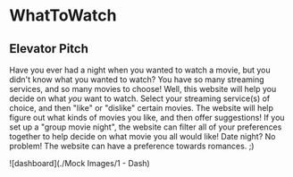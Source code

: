 # WhatToWatch
## Elevator Pitch
Have you ever had a night when you wanted to watch a movie, but you didn't know what you wanted to watch? You have so many streaming services, and so many movies to choose! Well, this website will help you decide on what *you* want to watch.
Select your streaming service(s) of choice, and then "like" or "dislike" certain movies. The website will help figure out what kinds of movies you like, and then offer suggestions! If you set up a "group movie night", the website can filter all of your preferences together to help decide on what movie you all would like! Date night? No problem! The website can have a preference towards romances. ;)

![dashboard](./Mock Images/1 - Dash)
